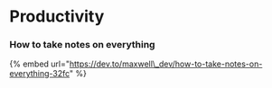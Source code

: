 # Productivity

### How to take notes on everything

{% embed url="https://dev.to/maxwell\_dev/how-to-take-notes-on-everything-32fc" %}







